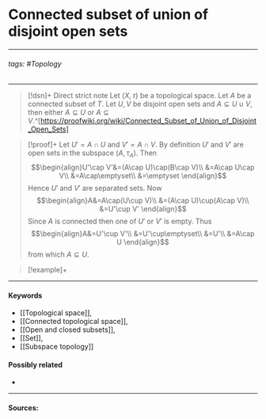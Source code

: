 # Connected subset of union of disjoint open sets
***
###### tags: #Topology 
***
>[!dsn]+ Direct strict note
>Let $(X,\tau)$ be a topological space. Let $A$ be a connected subset of $T$. Let $U,V$ be disjoint open sets and $A\subseteq U\cup V$, then either $A\subseteq U$ or $A\subseteq V$.^[https://proofwiki.org/wiki/Connected_Subset_of_Union_of_Disjoint_Open_Sets]

>[!proof]+
>Let $U'=A\cap U$ and $V'=A\cap V$. By definition $U'$ and $V'$ are open sets in the subspace $(A,\tau_{A})$. Then
>$$\begin{align}U'\cap V'&=(A\cap U)\cap(B\cap V)\\ &=A\cap U\cap V\\ &=A\cap\emptyset\\ &=\emptyset  \end{align}$$
>Hence $U'$ and $V'$ are separated sets.
>Now
>$$\begin{align}A&=A\cap(U\cup V)\\ &=(A\cap U)\cup(A\cap V)\\ &=U'\cup V' \end{align}$$
>Since $A$ is connected then one of $U'$ or $V'$ is empty. Thus
>$$\begin{align}A&=U'\cup V'\\ &=U'\cup\emptyset\\ &=U'\\ &=A\cap U \end{align}$$
>from which $A\subseteq U$. 

>[!example]+ 
>
***
#### Keywords
- [[Topological space]],
- [[Connected topological space]],
- [[Open and closed subsets]],
- [[Set]],
- [[Subspace topology]]
#### Possibly related
- 
***
#### Sources: